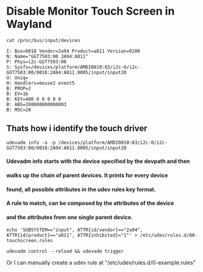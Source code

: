 # Disable Monitor Touch Screen in Wayland
```
cat /proc/bus/input/devices

I: Bus=0018 Vendor=2a94 Product=a811 Version=0100
N: Name="GGT7503:00 2A94:A811"
P: Phys=i2c-GGT7503:00
S: Sysfs=/devices/platform/AMDI0010:03/i2c-0/i2c-GGT7503:00/0018:2A94:A811.0005/input/input20
U: Uniq=
H: Handlers=mouse2 event5 
B: PROP=2
B: EV=1b
B: KEY=400 0 0 0 0 0
B: ABS=260800000000003
B: MSC=20
```
## Thats how i identify the touch driver



```
udevadm info -a -p /devices/platform/AMDI0010:03/i2c-0/i2c-GGT7503:00/0018:2A94:A811.0005/input/input20
```
#### Udevadm info starts with the device specified by the devpath and then
#### walks up the chain of parent devices. It prints for every device
#### found, all possible attributes in the udev rules key format.
#### A rule to match, can be composed by the attributes of the device
#### and the attributes from one single parent device.

```
echo 'SUBSYSTEM=="input", ATTR{id/vendor}=="2a94", ATTR{id/product}=="a811", ATTR{inhibited}="1"' > /etc/udev/rules.d/80-touchscreen.rules

udevadm control --reload && udevadm trigger
```
Or I can manually create a udev rule at "/etc/udev/rules.d/0-example.rules"
